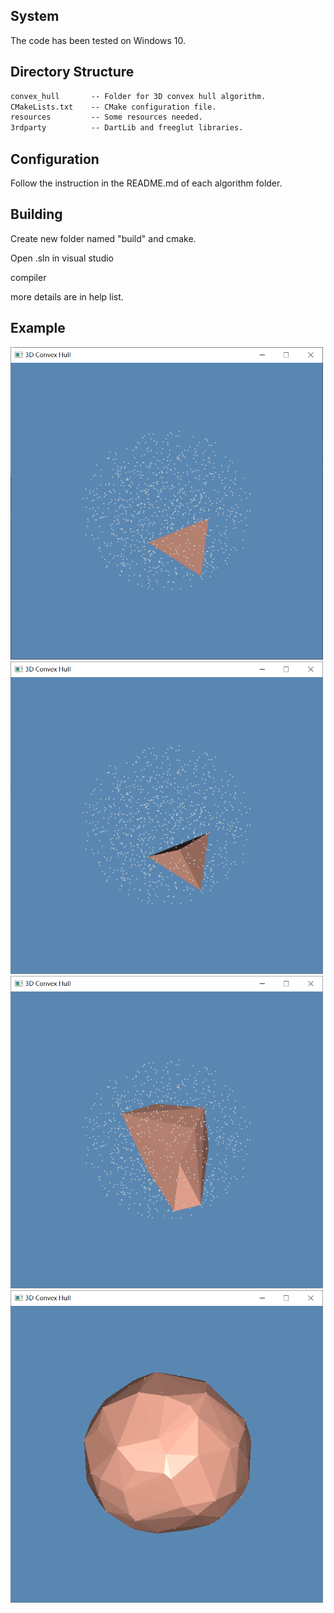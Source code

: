 ## System

The code has been tested on Windows 10.

## Directory Structure

``` txt
convex_hull       -- Folder for 3D convex hull algorithm. 
CMakeLists.txt    -- CMake configuration file.
resources         -- Some resources needed.
3rdparty          -- DartLib and freeglut libraries.
```

## Configuration

Follow the instruction in the README.md of each algorithm folder.

## Building 

Create new folder named "build" and cmake.

Open .sln in visual studio

compiler

more details are in help list.

## Example

<img src="https://raw.githubusercontent.com/chengengjian/ConvexHull/master/img/1.png" width="500" height="500" alt="step1"/><br/>
<img src="https://raw.githubusercontent.com/chengengjian/ConvexHull/master/img/2.png" width="500" height="500" alt="step2"/><br/>
<img src="https://raw.githubusercontent.com/chengengjian/ConvexHull/master/img/3.png" width="500" height="500" alt="step3"/><br/>
<img src="https://raw.githubusercontent.com/chengengjian/ConvexHull/master/img/final.png" width="500" height="500" alt="final"/><br/>
